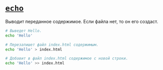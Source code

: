 # [`echo`](../index.md)

Выводит переданное содержимое. Если файла нет, то он его создаст.

```bash
# Выведет Hello.
echo 'Hello'

# Перезапишет файл index.html содержимым.
echo 'Hello' > index.html

# Добавит в файл index.html содержимое с новой строки.
echo 'Hello' >> index.html
```
